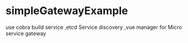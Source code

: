 # simpleGatewayExample
use cobra build service ,etcd Service discovery ,vue manager for Micro service gateway
